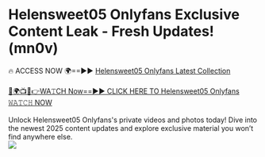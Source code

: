 # Helensweet05 Onlyfans Exclusive Content Leak - Fresh Updates! (mn0v)

🔥 ACCESS NOW 🌍==►► <a href="https://tinyurl.com/kvy9nzfs" rel="nofollow">Helensweet05 Onlyfans Latest Collection</a>
<br><br>
[🔴🌍📺📱👉WA𝚃CH Now==►► CLICK HERE TO Helensweet05 Onlyfans 𝚆𝙰𝚃𝙲𝙷 NOW](https://tinyurl.com/kvy9nzfs)
<br><br>
Unlock Helensweet05 Onlyfans's private videos and photos today! Dive into the newest 2025 content updates and explore exclusive material you won’t find anywhere else.
<br>
<a href="https://tinyurl.com/kvy9nzfs" rel="nofollow" data-target="animated-image.originalLink"><img src="https://camo.githubusercontent.com/8a4f000d20f83aca3bf7ec5f350d767afa0574a8a352519fd8cfa583a6f93a33/68747470733a2f2f692e696d6775722e636f6d2f644a486b345a712e676966" data-canonical-src="https://i.imgur.com/dJHk4Zq.gif" style="max-width: 100%; display: inline-block;" data-target="animated-image.originalImage"></a>
<br>
